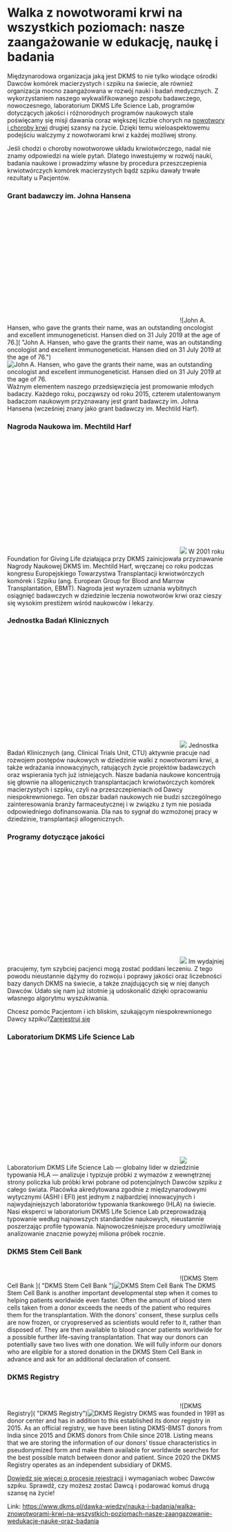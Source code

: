 # Walka z nowotworami krwi na wszystkich poziomach: nasze zaangażowanie w edukację, naukę i badania 

Międzynarodowa organizacja jaką jest DKMS to nie tylko wiodące ośrodki Dawców komórek macierzystych i szpiku na świecie, ale również organizacja mocno zaangażowana w rozwój nauki i badań medycznych. Z wykorzystaniem naszego wykwalifikowanego zespołu badawczego, nowoczesnego, laboratorium DKMS Life Science Lab, programów dotyczących jakości i różnorodnych programów naukowych stale poświęcamy się misji dawania coraz większej liczbie chorych na [nowotwory i choroby krwi](/dawka-wiedzy/o-nowotworach-krwi "O nowotworach krwi") drugiej szansy na życie. Dzięki temu wieloaspektowemu podejściu walczymy z nowotworami krwi z każdej możliwej strony.


Jeśli chodzi o choroby nowotworowe układu krwiotwórczego, nadal nie znamy odpowiedzi na wiele pytań. Dlatego inwestujemy w rozwój nauki, badania naukowe i prowadzimy własne by procedura przeszczepienia krwiotwórczych komórek macierzystych bądź szpiku dawały trwałe rezultaty u Pacjentów.


### **Grant badawczy im. Johna Hansena**


![](data:image/svg+xml;charset=utf-8,%3Csvg%20height='267'%20width='400'%20xmlns='http://www.w3.org/2000/svg'%20version='1.1'%3E%3C/svg%3E)![John A. Hansen, who gave the grants their name, was an outstanding oncologist and excellent immunogeneticist. Hansen died on 31 July 2019 at the age of 76.]( "John A. Hansen, who gave the grants their name, was an outstanding oncologist and excellent immunogeneticist. Hansen died on 31 July 2019 at the age of 76.")![John A. Hansen, who gave the grants their name, was an outstanding oncologist and excellent immunogeneticist. Hansen died on 31 July 2019 at the age of 76.](https://assets-eu-01.kc-usercontent.com:443/bed48093-082e-0109-4b5f-7bdadab5eedd/c788798f-6a12-41e0-9bb5-e09ac18551dd/John-A.-Hansen_quer.jpg?w=400&h=267&auto=format&lossless=true&fit=cover "John A. Hansen, who gave the grants their name, was an outstanding oncologist and excellent immunogeneticist. Hansen died on 31 July 2019 at the age of 76.")
Ważnym elementem naszego przedsięwzięcia jest promowanie młodych badaczy. Każdego roku, począwszy od roku 2015, czterem utalentowanym badaczom naukowym przyznawany jest grant badawczy im. Johna Hansena (wcześniej znany jako grant badawczy im. Mechtild Harf).


### Nagroda Naukowa im. Mechtild Harf


![](data:image/svg+xml;charset=utf-8,%3Csvg%20height='267'%20width='400'%20xmlns='http://www.w3.org/2000/svg'%20version='1.1'%3E%3C/svg%3E)![]()![](https://assets-eu-01.kc-usercontent.com:443/bed48093-082e-0109-4b5f-7bdadab5eedd/7b67bccc-6641-4889-8de0-55b55b5f8f5f/Projekt%20bez%20tytu%C5%82u%20%288%29.jpg?w=400&h=267&auto=format&lossless=true&fit=cover)
W 2001 roku Foundation for Giving Life działająca przy DKMS zainicjowała przyznawanie Nagrody Naukowej DKMS im. Mechtild Harf, wręczanej co roku podczas kongresu Europejskiego Towarzystwa Transplantacji krwiotwórczych komórek i Szpiku (ang. European Group for Blood and Marrow Transplantation, EBMT). Nagroda jest wyrazem uznania wybitnych osiągnięć badawczych w dziedzinie leczenia nowotworów krwi oraz cieszy się wysokim prestiżem wśród naukowców i lekarzy.


### **Jednostka Badań Klinicznych**


![](data:image/svg+xml;charset=utf-8,%3Csvg%20height='267'%20width='400'%20xmlns='http://www.w3.org/2000/svg'%20version='1.1'%3E%3C/svg%3E)![]()![](https://assets-eu-01.kc-usercontent.com:443/bed48093-082e-0109-4b5f-7bdadab5eedd/8196b635-053b-41cf-abd6-57cfde6b4213/FXT36042.jpg?w=400&h=267&auto=format&lossless=true&fit=cover)
Jednostka Badań Klinicznych (ang. Clinical Trials Unit, CTU) aktywnie pracuje nad rozwojem postępów naukowych w dziedzinie walki z nowotworami krwi, a także wdrażania innowacyjnych, ratujących życie projektów badawczych oraz wspierania tych już istniejących. Nasze badania naukowe koncentrują się głownie na allogenicznych transplantacjach krwiotwórczych komórek macierzystych i szpiku, czyli na przeszczepieniach od Dawcy niespokrewnionego. Ten obszar badań naukowych nie budzi szczególnego zainteresowania branży farmaceutycznej i w związku z tym nie posiada odpowiedniego dofinansowania. Dla nas to sygnał do wzmożonej pracy w dziedzinie, transplantacji allogenicznych.


### **Programy dotyczące jakości**


![](data:image/svg+xml;charset=utf-8,%3Csvg%20height='267'%20width='400'%20xmlns='http://www.w3.org/2000/svg'%20version='1.1'%3E%3C/svg%3E)![]()![](https://assets-eu-01.kc-usercontent.com:443/bed48093-082e-0109-4b5f-7bdadab5eedd/824d3823-7b09-4182-a7a8-5f283fc3a9c8/FXT36087.jpg?w=400&h=267&auto=format&lossless=true&fit=cover)
Im wydajniej pracujemy, tym szybciej pacjenci mogą zostać poddani leczeniu. Z tego powodu nieustannie dążymy do rozwoju i poprawy jakości oraz liczebności bazy danych DKMS na świecie, a także znajdujących się w niej danych Dawców. Udało się nam już istotnie ją udoskonalić dzięki opracowaniu własnego algorytmu wyszukiwania.


Chcesz pomóc Pacjentom i ich bliskim, szukającym niespokrewnionego Dawcy szpiku?[Zarejestruj się](/zarejestruj-sie-teraz "Zarejestruj sie teraz")
### Laboratorium DKMS Life Science Lab


![](data:image/svg+xml;charset=utf-8,%3Csvg%20height='267'%20width='400'%20xmlns='http://www.w3.org/2000/svg'%20version='1.1'%3E%3C/svg%3E)![]()![](https://assets-eu-01.kc-usercontent.com:443/bed48093-082e-0109-4b5f-7bdadab5eedd/561d3cac-70ec-4fcb-a0c0-5e0653728182/dkms-lsl_2016.png?w=300&h=200&auto=format&lossless=true&fit=cover)
Laboratorium DKMS Life Science Lab — globalny lider w dziedzinie typowania HLA — analizuje i typizuje próbki z wymazów z wewnętrznej strony policzka lub próbki krwi pobrane od potencjalnych Dawców szpiku z całego świata. Placówka akredytowana zgodnie z międzynarodowymi wytycznymi (ASHI i EFI) jest jednym z najbardziej innowacyjnych i najwydajniejszych laboratoriów typowania tkankowego (HLA) na świecie. Nasi eksperci w laboratorium DKMS Life Science Lab przeprowadzają typowanie według najnowszych standardów naukowych, nieustannie poszerzając profile typowania. Najnowocześniejsze procedury umożliwiają analizowanie znacznie powyżej miliona próbek rocznie.


### DKMS Stem Cell Bank


![](data:image/svg+xml;charset=utf-8,%3Csvg%20height='40'%20width='400'%20xmlns='http://www.w3.org/2000/svg'%20version='1.1'%3E%3C/svg%3E)![DKMS Stem Cell Bank ]( "DKMS Stem Cell Bank ")![DKMS Stem Cell Bank ](https://assets-eu-01.kc-usercontent.com:443/bed48093-082e-0109-4b5f-7bdadab5eedd/24758f5d-7a28-4d34-b2b5-a67def23e65d/DKMS_StemCellBank_Logo_RGB.jpg?w=400&h=40&auto=format&lossless=true&fit=cover "DKMS Stem Cell Bank ")
The DKMS Stem Cell Bank is another important developmental step when it comes to helping patients worldwide even faster. Often the amount of blood stem cells taken from a donor exceeds the needs of the patient who requires them for the transplantation. With the donors' consent, these surplus cells are now frozen, or cryopreserved as scientists would refer to it, rather than disposed of. They are then available to blood cancer patients worldwide for a possible further life\-saving transplantation. That way our donors can potentially save two lives with one donation. We will fully inform our donors who are eligible for a stored donation in the DKMS Stem Cell Bank in advance and ask for an additional declaration of consent.


### DKMS Registry


![](data:image/svg+xml;charset=utf-8,%3Csvg%20height='46'%20width='400'%20xmlns='http://www.w3.org/2000/svg'%20version='1.1'%3E%3C/svg%3E)![DKMS Registry]( "DKMS Registry")![DKMS Registry](https://assets-eu-01.kc-usercontent.com:443/bed48093-082e-0109-4b5f-7bdadab5eedd/217b1099-a346-4ea8-b84a-46c58553ceee/DKMS_Registry_Logo_RGB.jpg?w=400&h=46&auto=format&lossless=true&fit=cover "DKMS Registry")
DKMS was founded in 1991 as donor center and has in addition to this established its donor registry in 2015\. As an official registry, we have been listing DKMS\-BMST donors from India since 2015 and DKMS donors from Chile since 2018\. Listing means that we are storing the information of our donors’ tissue characteristics in pseudonymized form and make them available for worldwide searches for the best possible match between donor and patient. Since 2020 the DKMS Registry operates as an independent subsidiary of DKMS.


[Dowiedz się więcej o procesie rejestracji](https://www.dkms.pl/dawka-wiedzy/o-rejestracji) i wymaganiach wobec Dawców szpiku. Sprawdź, czy możesz zostać Dawcą i podarować komuś drugą szansę na życie!



Link: https://www.dkms.pl/dawka-wiedzy/nauka-i-badania/walka-znowotworami-krwi-na-wszystkich-poziomach-nasze-zaangazowanie-wedukacje-nauke-oraz-badania
